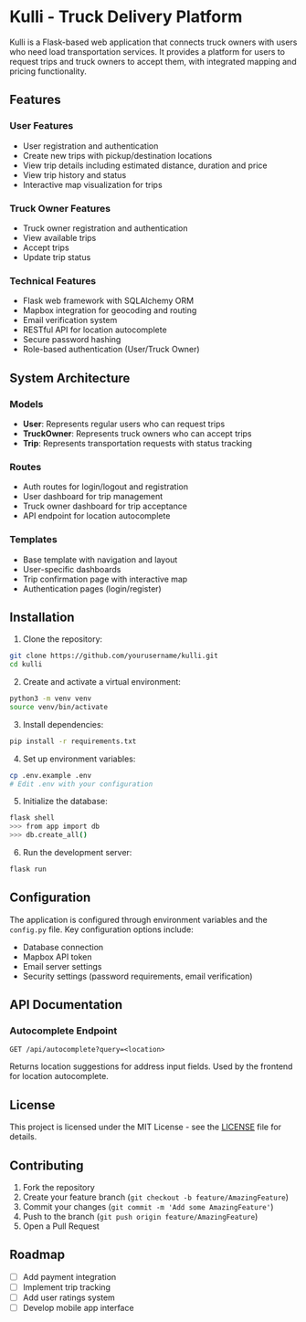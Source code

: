 # Kulli - Truck Delivery Platform

Kulli is a Flask-based web application that connects truck owners with users who need load transportation services. It provides a platform for users to request trips and truck owners to accept them, with integrated mapping and pricing functionality.

## Features

### User Features
- User registration and authentication
- Create new trips with pickup/destination locations
- View trip details including estimated distance, duration and price
- View trip history and status
- Interactive map visualization for trips

### Truck Owner Features
- Truck owner registration and authentication
- View available trips
- Accept trips
- Update trip status

### Technical Features
- Flask web framework with SQLAlchemy ORM
- Mapbox integration for geocoding and routing
- Email verification system
- RESTful API for location autocomplete
- Secure password hashing
- Role-based authentication (User/Truck Owner)

## System Architecture

### Models
- **User**: Represents regular users who can request trips
- **TruckOwner**: Represents truck owners who can accept trips
- **Trip**: Represents transportation requests with status tracking

### Routes
- Auth routes for login/logout and registration
- User dashboard for trip management
- Truck owner dashboard for trip acceptance
- API endpoint for location autocomplete

### Templates
- Base template with navigation and layout
- User-specific dashboards
- Trip confirmation page with interactive map
- Authentication pages (login/register)

## Installation

1. Clone the repository:
```bash
git clone https://github.com/yourusername/kulli.git
cd kulli
```

2. Create and activate a virtual environment:
```bash
python3 -m venv venv
source venv/bin/activate
```

3. Install dependencies:
```bash
pip install -r requirements.txt
```

4. Set up environment variables:
```bash
cp .env.example .env
# Edit .env with your configuration
```

5. Initialize the database:
```bash
flask shell
>>> from app import db
>>> db.create_all()
```

6. Run the development server:
```bash
flask run
```

## Configuration

The application is configured through environment variables and the `config.py` file. Key configuration options include:

- Database connection
- Mapbox API token
- Email server settings
- Security settings (password requirements, email verification)

## API Documentation

### Autocomplete Endpoint
`GET /api/autocomplete?query=<location>`

Returns location suggestions for address input fields. Used by the frontend for location autocomplete.

## License

This project is licensed under the MIT License - see the [LICENSE](LICENSE) file for details.

## Contributing

1. Fork the repository
2. Create your feature branch (`git checkout -b feature/AmazingFeature`)
3. Commit your changes (`git commit -m 'Add some AmazingFeature'`)
4. Push to the branch (`git push origin feature/AmazingFeature`)
5. Open a Pull Request

## Roadmap

- [ ] Add payment integration
- [ ] Implement trip tracking
- [ ] Add user ratings system
- [ ] Develop mobile app interface
